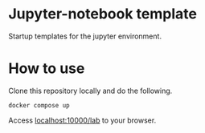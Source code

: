 # Jupyter-notebook template

Startup templates for the jupyter environment.

# How to use

Clone this repository locally and do the following.

```shell
docker compose up
```

Access [localhost:10000/lab](http://localhost:10000/lab) to your browser.
